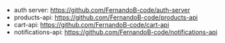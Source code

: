 - auth server: https://github.com/FernandoB-code/auth-server
- products-api: https://github.com/FernandoB-code/products-api
- cart-api: https://github.com/FernandoB-code/cart-api
- notifications-api: https://github.com/FernandoB-code/notifications-api
